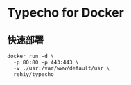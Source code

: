 # Typecho for Docker

## 快速部署

```
docker run -d \
  -p 80:80 -p 443:443 \
  -v ./usr:/var/www/default/usr \
  rehiy/typecho
```

